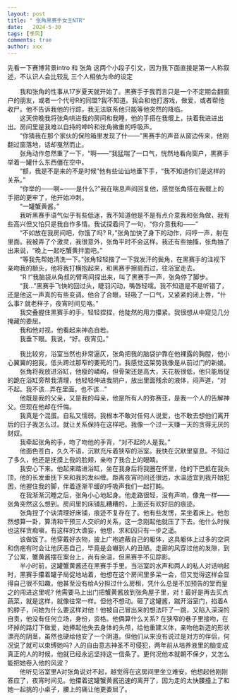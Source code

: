 ```yaml
---
layout: post
title: " 张角黑赛手女主NTR"
date:   2024-5-30
tags: [季风]
comments: true
author: xxx
---
```

先看一下赛博背景intro    和   张角 这两个小段子引文，因为我下面直接是第一人称叙述，不认识人会比较乱    三个人相依为命的设定  

  &emsp;&emsp;我和张角的性事从17岁夏天就开始了。黑赛手于我而言只是一个不定期会翻窗户的朋友，或者一个代号R的同盟?我不知道。我会和他打游戏，做爱，或者帮他收尸。他不告诉我他的行踪，我无法联系他只能等他突然的降临。  
  &emsp;&emsp;这天傍晚我将张角哄进我的房间和我睡，他的手搭在我髋上，扶着我进进出出。房间里是我难以自持的呻吟和张角微重的呼吸声。  
  &emsp;&emsp;“你猜我在那个家伙的保险箱里发现了什——”黑赛手的声音从窗边传来，他刚翻过窗落地，话却戛然而止。  
  &emsp;&emsp;张角动作忽然重了一下，“啊——”我猛喘了一口气，恍然地看向窗户，黑赛手举着一罐什么东西僵在空中。  
  &emsp;&emsp;“额，我是不是来的不是时候”他有些讪讪地垂下手，“我不知道你们是这样的关系。”  
  &emsp;&emsp;“你举的——啊~——是什么?”我在喘息声间回复他，感觉张角搭在我髋上的手把的更牢了，他开始冲刺。  
  &emsp;&emsp;“一罐蟹黄酱。”  
  &emsp;&emsp;我听黑赛手语气似乎有些低迷，我不知道他是不是有点介意我和张角做，我有些高兴但又怕只是我自作多情。我试探着问了一句，“你介意我和——”  
  &emsp;&emsp;“不如放在我房间吧，你饿了吗? R，”张角加快了身下的动作，闷哼一声，射在里面。我被弄了个激灵，我很意外，张角平时不会这样。我还有些抽搐，张角抽了出来说，“晚上一起吃蟹黄拌面吧。”  
  &emsp;&emsp;“等我先帮她清洗一下。”张角轻轻揩了一下我发汗的鬓角，在黑赛手的注视下亲吻我的额头，他将我打横抱起来，和黑赛手擦肩而过，往浴室走去。  
  &emsp;&emsp;“R !”我脑袋从角叔的臂弯间探出来，叫了黑赛手一声，张角停了脚步。  
  &emsp;&emsp;“我…”黑赛手飞快的回过头，睫羽闪动，嘴唇轻嚅。我不知道是不是听错了，还是他这一声真的有些变调。他合了合眼，轻吸了一口气，又紧紧的闭上唇，“什么事? 就老样子，夜宵时间见咯。”  
  &emsp;&emsp;我交叠握住黑赛手的手，轻轻捏捏，他陡然的用力攥紧。我很想从中窥见几分掩藏的委屈。  
  &emsp;&emsp;我和他对视，他看起来神态自若。  
  &emsp;&emsp;我垂下眼。我说，“好。夜宵见。”  
    
&emsp;&emsp;我比较穷，浴室当然也非常逼仄，张角把我的脑袋护靠在他裸露的胸膛，他小心翼翼的抱我，低头跨过那窄的要死的门，我感觉这架势我像是从前过门的新娘。  
    &emsp;&emsp;张角将我放进浴缸，他瘦的嶙峋，但骨架还是高大，天花板很低，他只能局促的跪在浴缸旁帮我清理，他轻轻伸进我阴户，放出里面残余的液体，闷声道，“对不起。我不该…弄在里面。也不该…”  
    &emsp;&emsp;他既是我的父亲，又是我的母亲，他是所有人的弥赛亚，是我一个人的告解神父。但现在他却在忏悔。  
    &emsp;&emsp;我真是个混蛋。自私又懦弱。我根本不敢对任何人说爱，也不敢去想他们离开后的日子我怎么过。就让关系保持在这样吧。我像一个过一天赚一天的贪得无厌的财奴。  
    &emsp;&emsp;我牵起张角的手，吻了吻他的手背，“对不起的人是我。”  
    &emsp;&emsp;他面色苍白，久久不语，沉默充斥着狭窄的浴室。我快在沉默里窒息。不知过了多久，他还是抚摸上我的脸颊，亲吻了我合上的眼睛。  
    &emsp;&emsp;我安心下来。他起来踏进浴缸，坐在我身后将我圈在怀里，他的下巴抵在我头顶，他的长发垂抚下来和我的发纠缠。距离夜宵时间还很远，水温适宜到我开始犯困，他握住我的脚，伴着逐渐平缓的呼吸声我们一起打盹。  
    &emsp;&emsp;在我渐渐沉睡之后，张角小心地起身。他走路很轻，没有声响，像鬼一样——张角突然这么想到。房间里的床铺乱糟糟的，上面还有欢好后的痕迹。  
    &emsp;&emsp;张角捏了个诀清理好床铺，痕迹不复存在了。他有些发愣，呆坐着床上。他忽然想算一卦，算清和干预三人交织的关系，这一念刚起他就压了下去。他什么时候也这样贪痴嗔，有这样的大谵妄，他想，求和囚只有一步之遥。  
    &emsp;&emsp;该做饭了。他穿戴好衣物，披上广袍遮蔽自己的躯体，这具躯体上过多的空洞和伤疤有时会让他厌恶自己，毕竟是会嚇到人的丑陋。走廊的风穿过他的发隙，到了公寓，蟹黄酱摆在案台上，尚有余温，但黑赛手不见踪影。  
    &emsp;&emsp;半小时前，这罐蟹黄酱还在黑赛手手里。当浴室的水声和两人的私人对话响起时，黑赛手攥着罐子局促地站着，他想在这个房间里多呆一会，但又觉得这样会显得自己很不知趣，他甚至没有给A分担过什么房租，凭什么总是不加预告的堂而皇之的闯进这里呢? 他需要马上出门把蟹黄酱放到张角屋子里，对！最好是再去买点蔬菜，就是这样，就像往常一样。但他不想动。砸了这罐酱，踹开浴室门，掐着A的脖子，问她为什么要这样对他！他被自己冒出来的想法吓了一跳，又陷入深深的自责，他没有任何立场，身份，资格。他俩算什么关系? 在狭窄的巷子里接吻，在坏掉的路灯下做爱，她捧起他失去身体的头颅，给他重建义体，亲吻他新造的形状漂亮的阴茎，虽然也硬给他安了一个阴道。但他们从来没有说过是对方的伴侣，何况说了就可以束缚她吗? 人的自由意志神圣不可侵犯，两年前从培养液里的脑变成真正的人的时候，他就已经永远坚持这一信条了。更何况他本就朝不保夕，又怎么能把她卷入他的风波？  
    &emsp;&emsp;他听见浴室里A对张角说对不起，越觉得在这房间里坐立难安。他想起他刚刚答应了，夜宵时间见。他攥着这罐蟹黄酱迅速的离开了，因为走的太快腰撞上了和她一起挑的小桌子，腰上的痛让他更委屈了。
